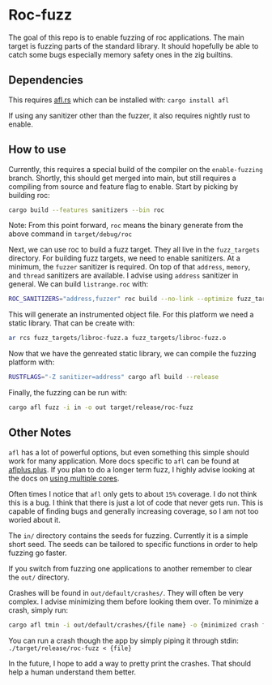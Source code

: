 # Roc-fuzz

The goal of this repo is to enable fuzzing of roc applications.
The main target is fuzzing parts of the standard library.
It should hopefully be able to catch some bugs especially memory safety ones in the zig builtins.

## Dependencies

This requires [afl.rs](https://github.com/rust-fuzz/afl.rs) which can be installed with: `cargo install afl`

If using any sanitizer other than the fuzzer, it also requires nightly rust to enable.

## How to use

Currently, this requires a special build of the compiler on the `enable-fuzzing` branch.
Shortly, this should get merged into main, but still requires a compiling from source and feature flag to enable.
Start by picking by building roc:
```sh
cargo build --features sanitizers --bin roc
```

Note: From this point forward, `roc` means the binary generate from the above command in `target/debug/roc`


Next, we can use roc to build a fuzz target. They all live in the `fuzz_targets` directory.
For building fuzz targets, we need to enable sanitizers. At a minimum, the `fuzzer` sanitizer is required.
On top of that `address`, `memory`, and `thread` sanitizers are available. I advise using `address` sanitizer in general.
We can build `listrange.roc` with:
```sh
ROC_SANITIZERS="address,fuzzer" roc build --no-link --optimize fuzz_targets/listrange.roc
````

This will generate an instrumented object file. For this platform we need a static library.
That can be create with:
```sh
ar rcs fuzz_targets/libroc-fuzz.a fuzz_targets/libroc-fuzz.o
```

Now that we have the genreated static library, we can compile the fuzzing platform with:
```sh
RUSTFLAGS="-Z sanitizer=address" cargo afl build --release
```

Finally, the fuzzing can be run with:
```sh
cargo afl fuzz -i in -o out target/release/roc-fuzz
```

## Other Notes

`afl` has a lot of powerful options, but even something this simple should work for many application.
More docs specific to `afl` can be found at [aflplus.plus](https://aflplus.plus/).
If you plan to do a longer term fuzz, I highly advise looking at the docs on [using multiple cores](https://aflplus.plus/docs/fuzzing_in_depth/#c-using-multiple-cores).

Often times I notice that `afl` only gets to about `15%` coverage.
I do not think this is a bug. I think that there is just a lot of code that never gets run.
This is capable of finding bugs and generally increasing coverage, so I am not too woried about it.

The `in/` directory contains the seeds for fuzzing. Currently it is a simple short seed.
The seeds can be tailored to specific functions in order to help fuzzing go faster.

If you switch from fuzzing one applications to another remember to clear the `out/` directory.

Crashes will be found in `out/default/crashes/`.
They will often be very complex. I advise minimizing them before looking them over.
To minimize a crash, simply run:
```sh
cargo afl tmin -i out/default/crashes/{file name} -o {minimized crash file} target/release/roc-fuzz
```

You can run a crash though the app by simply piping it through stdin: `./target/release/roc-fuzz < {file}`

In the future, I hope to add a way to pretty print the crashes. That should help a human understand them better.
